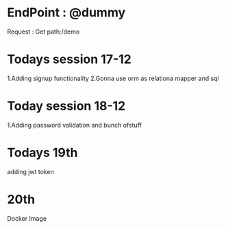 # EndPoint : @dummy
Request : Get
path:/demo


# Todays session 17-12
 1.Adding signup functionality
 2.Gonna use orm as relationa mapper and sql

 # Today session 18-12

 1.Adding password validation and bunch ofstuff

 # Todays 19th

 adding jwt token

 # 20th

 Docker     Image

 

 
